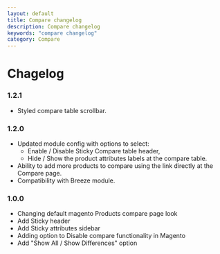 ```yaml
---
layout: default
title: Compare changelog
description: Compare changelog
keywords: "compare changelog"
category: Compare
---
```


# Chagelog

### 1.2.1

* Styled compare table scrollbar.


### 1.2.0

* Updated module config with options to select:
    - Enable / Disable Sticky Compare table header,
    - Hide / Show the product attributes labels at the compare table.
* Ability to add more products to compare using the link directly at the Compare page.
* Compatibility with Breeze module.


### 1.0.0

* Changing default magento Products compare page look
* Add Sticky header
* Add Sticky attributes sidebar
* Adding option to Disable compare functionality in Magento
* Add "Show All / Show Differences" option
